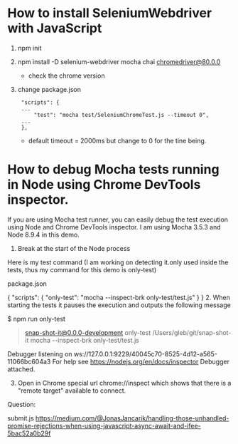# How to install SeleniumWebdriver with JavaScript
1. npm init

2. npm install -D selenium-webdriver mocha chai chromedriver@80.0.0 
   * check the chrome version

3. change package.json

        "scripts": {
        ...
            "test": "mocha test/SeleniumChromeTest.js --timeout 0",
        ...
        },
    
    * default timeout = 2000ms but change to 0 for the tine being.


# How to debug Mocha tests running in Node using Chrome DevTools inspector.
If you are using Mocha test runner, you can easily debug the test execution using Node and Chrome DevTools inspector. I am using Mocha 3.5.3 and Node 8.9.4 in this demo.

1. Break at the start of the Node process

Here is my test command (I am working on detecting it.only used inside the tests, thus my command for this demo is only-test)

package.json

{
  "scripts": {
    "only-test": "mocha --inspect-brk only-test/test.js"
  }
}
2. When starting the tests it pauses the execution and outputs the following message


$ npm run only-test

> snap-shot-it@0.0.0-development only-test /Users/gleb/git/snap-shot-it
> mocha --inspect-brk only-test/test.js

Debugger listening on ws://127.0.0.1:9229/40045c70-8525-4d12-a565-11066bc604a3
For help see https://nodejs.org/en/docs/inspector
Debugger attached.

3. Open in Chrome special url chrome://inspect which shows that there is a "remote target" available to connect.


Question:

submit.js
https://medium.com/@JonasJancarik/handling-those-unhandled-promise-rejections-when-using-javascript-async-await-and-ifee-5bac52a0b29f